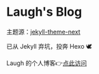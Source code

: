 # Laugh's Blog

主题源：[jekyll-theme-next](https://github.com/Simpleyyt/jekyll-theme-next)

已从 Jekyll 弃坑，投奔 Hexo 🕊

Laugh 的个人博客👉[点此访问](https://laugh12321.github.io/blog)
